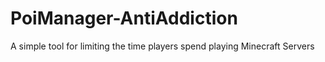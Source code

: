 # PoiManager-AntiAddiction
A simple tool for limiting the time players spend playing Minecraft Servers
